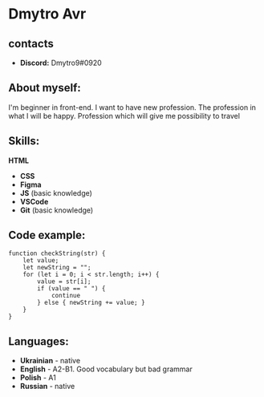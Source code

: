 # Dmytro Avr

## contacts

- **Discord:** Dmytro9#0920

## About myself:

I'm beginner in front-end. I want to have new profession. The profession in what I will be happy.
Profession which will give me possibility to travel

## Skills:

**HTML**

- **CSS**
- **Figma**
- **JS** (basic knowledge)
- **VSCode**
- **Git** (basic knowledge)

## Code example:

```
function checkString(str) {
	let value;
	let newString = "";
	for (let i = 0; i < str.length; i++) {
		value = str[i];
		if (value == " ") {
			continue
		} else { newString += value; }
	}
}
```

## Languages:

- **Ukrainian** - native
- **English** - A2-B1. Good vocabulary but bad grammar
- **Polish** - A1
- **Russian** - native
